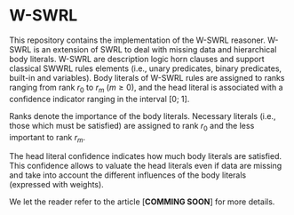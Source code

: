 # W-SWRL
This repository contains the implementation of the W-SWRL reasoner. W-SWRL is an extension of SWRL to deal with missing data and hierarchical body literals. W-SWRL are description logic horn clauses and support classical SWWRL rules elements (i.e., unary predicates, binary predicates, built-in and variables). Body literals of W-SWRL rules are assigned to ranks ranging from rank $r_0$ to $r_m$ ($m \geq 0$), and the head literal is associated with a confidence indicator ranging in the interval [0; 1].

Ranks denote the importance of the body literals. Necessary literals (i.e., those which must be satisfied) are assigned to rank $r_0$ and the less important to rank $r_m$.

The head literal confidence indicates how much body literals are satisfied. This confidence allows to valuate the head literals even if data are missing and take into account the different influences of the body literals (expressed with weights).

We let the reader refer to the article [**COMMING SOON**] for more details.
